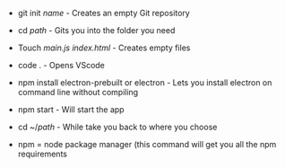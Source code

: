 * git init *name* - Creates an empty Git repository
* cd *path* - Gits you into the folder you need
* Touch *main.js index.html* - Creates empty files
* code . - Opens VScode
* npm install electron-prebuilt or electron - Lets you install electron on command line without compiling
* npm start - Will start the app
* cd ~/*path* - While take you back to where you choose

* npm = node package manager (this command will get you all the npm requirements